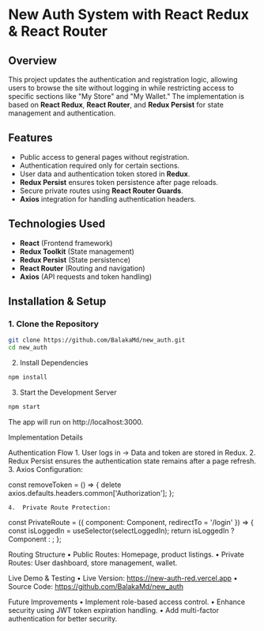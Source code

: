 # **New Auth System with React Redux & React Router**

## **Overview**
This project updates the authentication and registration logic, allowing users to browse the site without logging in while restricting access to specific sections like "My Store" and "My Wallet." The implementation is based on **React Redux**, **React Router**, and **Redux Persist** for state management and authentication.

## **Features**
- Public access to general pages without registration.
- Authentication required only for certain sections.
- User data and authentication token stored in **Redux**.
- **Redux Persist** ensures token persistence after page reloads.
- Secure private routes using **React Router Guards**.
- **Axios** integration for handling authentication headers.

## **Technologies Used**
- **React** (Frontend framework)
- **Redux Toolkit** (State management)
- **Redux Persist** (State persistence)
- **React Router** (Routing and navigation)
- **Axios** (API requests and token handling)

## **Installation & Setup**
### **1. Clone the Repository**
```sh
git clone https://github.com/BalakaMd/new_auth.git
cd new_auth

```
2. Install Dependencies

```sh
npm install
```

3. Start the Development Server

```sh
npm start
```

The app will run on http://localhost:3000.

Implementation Details

Authentication Flow
	1.	User logs in → Data and token are stored in Redux.
	2.	Redux Persist ensures the authentication state remains after a page refresh.
	3.	Axios Configuration:

const removeToken = () => {
    delete axios.defaults.headers.common['Authorization'];
};


	4.	Private Route Protection:

const PrivateRoute = ({ component: Component, redirectTo = '/login' }) => {
    const isLoggedIn = useSelector(selectLoggedIn);
    return isLoggedIn ? Component : <Navigate to={redirectTo} />;
};



Routing Structure
	•	Public Routes: Homepage, product listings.
	•	Private Routes: User dashboard, store management, wallet.

Live Demo & Testing
	•	Live Version: https://new-auth-red.vercel.app
	•	Source Code: https://github.com/BalakaMd/new_auth

Future Improvements
	•	Implement role-based access control.
	•	Enhance security using JWT token expiration handling.
	•	Add multi-factor authentication for better security.
